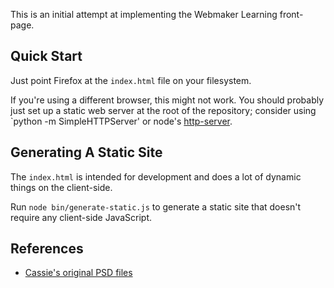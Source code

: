 This is an initial attempt at implementing the Webmaker Learning
front-page.

## Quick Start

Just point Firefox at the `index.html` file on your filesystem.

If you're using a different browser, this might not work. 
You should probably just set up a static web server at the
root of the repository; consider using `python -m SimpleHTTPServer' or
node's [http-server][].

## Generating A Static Site

The `index.html` is intended for development and does a lot of dynamic
things on the client-side.

Run `node bin/generate-static.js` to generate a static site that
doesn't require any client-side JavaScript.

## References

* [Cassie's original PSD files][psd]

<!-- links -->

  [http-server]: https://www.npmjs.com/package/http-server
  [psd]: https://www.dropbox.com/sh/2kbwq2cl9x6q0r8/AAA2Io_uv8sW0MVqyZr4H8Tca?dl=0#/
